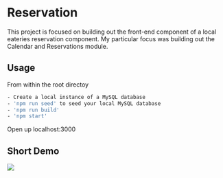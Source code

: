 # Reservation

This project is focused on building out the front-end component of a local eateries reservation component. My particular focus was building out the Calendar and Reservations module.

## Usage
From within the root directoy

```sh
- Create a local instance of a MySQL database
- 'npm run seed' to seed your local MySQL database
- 'npm run build'
- 'npm start'
```
Open up localhost:3000

## Short Demo

[![](https://img.youtube.com/vi/L6BYUW15fAs/0.jpg)](https://www.youtube.com/watch?v=L6BYUW15fAs)
